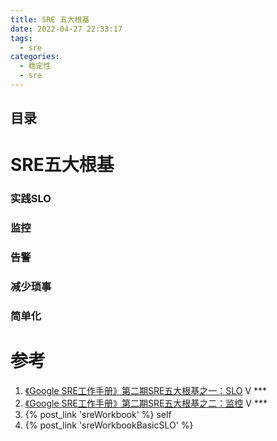 ```yaml
---
title: SRE 五大根基
date: 2022-04-27 22:33:17 
tags: 
  - sre
categories:
  - 稳定性
  - sre
---
```


<p></p>
<!-- more -->

## 目录
<!-- toc -->

# SRE五大根基 
### 实践SLO  

### 监控

### 告警

### 减少琐事

### 简单化


# 参考
1. [《Google SRE工作手册》第二期SRE五大根基之一：SLO](https://www.bilibili.com/video/BV1ZK41127WY/)  V ***
2. [《Google SRE工作手册》第二期SRE五大根基之二：监控](https://www.bilibili.com/video/BV1JY411o7AS/)  V *** 
3. {%  post_link 'sreWorkbook' %} self
4. {% post_link 'sreWorkbookBasicSLO' %}